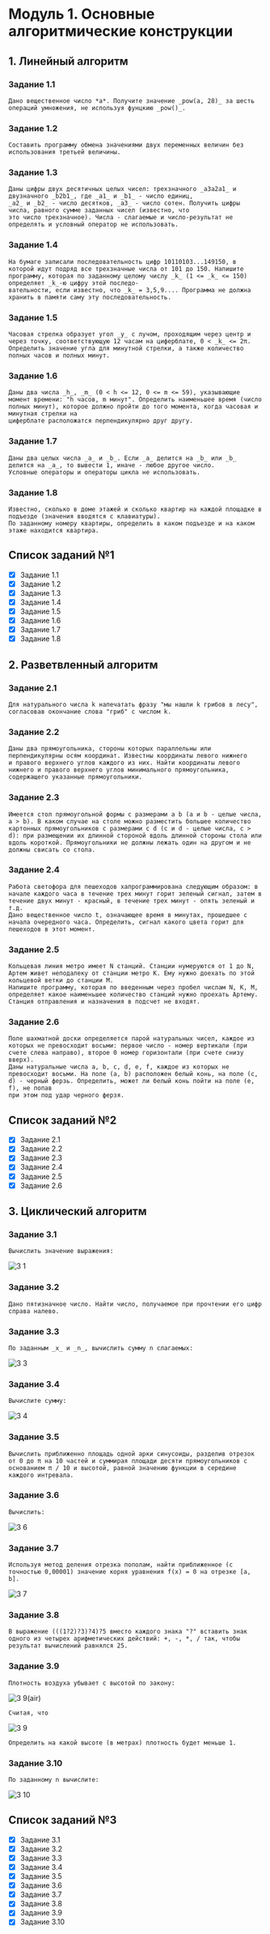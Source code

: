 # Модуль 1. Основные алгоритмические конструкции
## 1. Линейный алгоритм
### Задание 1.1
```
Дано вещественное число *a*. Получите значение _pow(a, 28)_ за шесть операций умножения, не используя фунцкию _pow()_.
```
### Задание 1.2
```
Составить программу обмена значениями двух переменных величин без использования третьей величины.
```
### Задание 1.3
```
Даны цифры двух десятичных целых чисел: трехзначного _a3a2a1_ и двузначного _b2b1_, где _a1_ и _b1_ - число единиц,
_a2_ и _b2_ - число десятков, _a3_ - число сотен. Получить цифры числа, равного сумме заданных чисел (известно, что
это число трехзначное). Числа - слагаемые и число-результат не определять и условный оператор не использовать.
```
### Задание 1.4
```
На бумаге записали последовательность цифр 10110103...149150, в которой идут подряд все трехзначные числа от 101 до 150. Напишите программу, которая по заданному целому числу _k_ (1 <= _k_ <= 150) определяет _k_-ю цифру этой последо-
вательности, если известно, что _k_ = 3,5,9.... Программа не должна хранить в памяти саму эту последовательность.
```
### Задание 1.5
```
Часовая стрелка образует угол _y_ с лучом, проходящим через центр и через точку, соответствующую 12 часам на циферблате, 0 < _k_ <= 2π. Определить значение угла для минутной стрелки, а также количество полных часов и полных минут.
```
### Задание 1.6
```
Даны два числа _h_, _m_ (0 < h <= 12, 0 <= m <= 59), указывающие момент времени: "h часов, m минут". Определить наименьшее время (число полных минут), которое должно пройти до того момента, когда часовая и минутная стрелки на
циферблате расположатся перпендикулярно друг другу.
```
### Задание 1.7
```
Даны два целых числа _a_ и _b_. Если _a_ делится на _b_ или _b_ делится на _a_, то вывести 1, иначе - любое другое число.
Условные операторы и операторы цикла не использовать.
```
### Задание 1.8
```
Известно, сколько в доме этажей и сколько квартир на каждой площадке в подъезде (значения вводятся с клавиатуры).
По заданному номеру квартиры, определить в каком подъезде и на каком этаже находится квартира.
```
## Список заданий №1
- [x] Задание 1.1
- [x] Задание 1.2
- [x] Задание 1.3
- [x] Задание 1.4
- [x] Задание 1.5
- [x] Задание 1.6
- [x] Задание 1.7
- [x] Задание 1.8
## 2. Разветвленный алгоритм
### Задание 2.1
```
Для натурального числа k напечатать фразу "мы нашли k грибов в лесу", согласовав окончание слова "гриб" с числом k.
```
### Задание 2.2
```
Даны два прямоугольника, стороны которых параллельны или перпендикулярны осям координат. Известны координаты левого нижнего
и правого верхнего углов каждого из них. Найти координаты левого нижнего и правого верхнего углов минимального прямоугольника, содержащего указанные прямоугольники.
```
### Задание 2.3
```
Имеется стол прямоугольной формы с размерами a b (a и b - целые числа, a > b). В каком случае на столе можно разместить большее количество картонных прямоугольников с размерами c d (c и d - целые числа, c > d): при размещении их длинной стороной вдоль длинной стороны стола или вдоль короткой. Прямоугольники не должны лежать один на другом и не должны свисать со стола.
```
### Задание 2.4
```
Работа светофора для пешеходов хапрограммирована следующим образом: в начале каждого часа в течение трех минут горит зеленый сигнал, затем в течение двух минут - красный, в течение трех минут - опять зеленый и т.д.
Дано вещественное число t, означающее время в минутах, прошедшее с начала очередного часа. Определить, сигнал какого цвета горит для пешеходов в этот момент.
```
### Задание 2.5
```
Кольцевая линия метро имеет N станций. Станции нумеруются от 1 до N, Артем живет неподалеку от станции метро K. Ему нужно доехать по этой кольцевой ветки до станции M.
Напишите программу, которая по введенным через пробел числам N, K, M, определяет какое наименьшее количество станций нужно проехать Артему. Станция отправления и назначения в подсчет не входят.
```
### Задание 2.6
```
Поле шахматной доски определяется парой натуральных чисел, каждое из которых не превосходит восьми: первое число - номер вертикали (при счете слева направо), второе 0 номер горизонтали (при счете снизу вверх).
Даны натуральные числа a, b, c, d, e, f, каждое из которых не превосходит восьми. На поле (a, b) расположен белый конь, на поле (c, d) - черный ферзь. Определить, может ли белый конь пойти на поле (e, f), не попав
при этом под удар черного ферзя.
```
## Список заданий №2
- [x] Задание 2.1
- [x] Задание 2.2
- [x] Задание 2.3
- [x] Задание 2.4
- [x] Задание 2.5
- [x] Задание 2.6
## 3. Циклический алгоритм
### Задание 3.1
```
Вычислить значение выражения:
```
![3 1](https://github.com/podumai/NSU/assets/148055984/f85cefff-63c4-4ce8-b2d6-8fbfbdcf5ff3)
### Задание 3.2
```
Дано пятизначное число. Найти число, получаемое при прочтении его цифр справа налево.
```
### Задание 3.3
```
По заданным _x_ и _n_, вычислить сумму n слагаемых:
```
![3 3](https://github.com/podumai/NSU/assets/148055984/3407385e-bbdd-4be2-8993-c6fa4c83670e)
### Задание 3.4
```
Вычислите сумму:
```
![3 4](https://github.com/podumai/NSU/assets/148055984/7d0d2d25-e873-41ee-966a-470c02f805cd)
### Задание 3.5
```
Вычислить приближенно площадь одной арки синусоиды, разделив отрезок от 0 до π на 10 частей и суммирая площади десяти прямоугольников с основанием π / 10 и высотой, равной значению функции в середине каждого интревала.
```
### Задание 3.6
```
Вычислить:
```
![3 6](https://github.com/podumai/NSU/assets/148055984/f460402c-75e5-4d4e-b728-e8ae68177001)
### Задание 3.7
```
Используя метод деления отрезка пополам, найти приближенное (с точностью 0,00001) значение корня уравнения f(x) = 0 на отрезке [a, b].
```
![3 7](https://github.com/podumai/NSU/assets/148055984/03fe246f-9cbc-4be9-8be7-e14259b7c77a)
### Задание 3.8
```
В выражение (((1?2)?3)?4)?5 вместо каждого знака "?" вставить знак одного из четырех арифметических действий: +, -, *, / так, чтобы результат вычислений равнялся 25.
```
### Задание 3.9
```
Плотность воздуха убывает с высотой по закону:
```
![3 9(air)](https://github.com/podumai/NSU/assets/148055984/67d19c62-e276-494b-a176-c4417363a246)
```
Считая, что
```
![3 9](https://github.com/podumai/NSU/assets/148055984/ce873581-2735-4611-b371-7c444691f469)
```
Определить на какой высоте (в метрах) плотность будет меньше 1.
```
### Задание 3.10
```
По заданному n вычислите:
```
![3 10](https://github.com/podumai/NSU/assets/148055984/c4400bf7-3d45-45fe-b913-021b68cf9814)
## Список заданий №3
- [x] Задание 3.1
- [x] Задание 3.2
- [x] Задание 3.3
- [x] Задание 3.4
- [x] Задание 3.5
- [x] Задание 3.6
- [x] Задание 3.7
- [x] Задание 3.8
- [x] Задание 3.9
- [x] Задание 3.10
